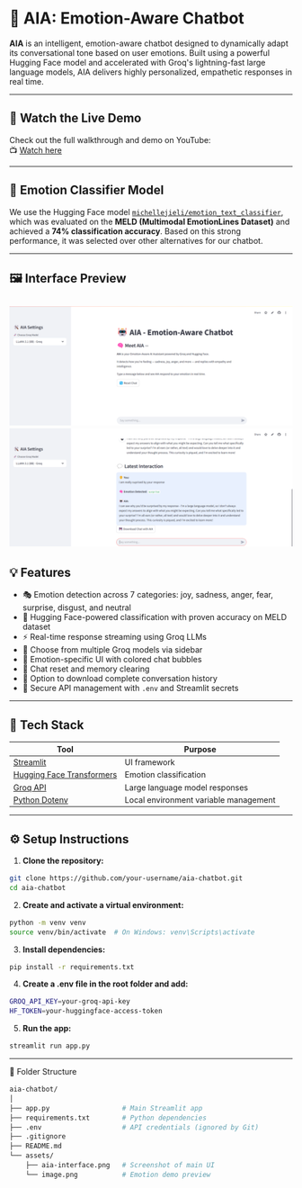 # 🤖 AIA: Emotion-Aware Chatbot

**AIA** is an intelligent, emotion-aware chatbot designed to dynamically adapt its conversational tone based on user emotions. Built using a powerful Hugging Face model and accelerated with Groq's lightning-fast large language models, AIA delivers highly personalized, empathetic responses in real time.

---
## 🎥 Watch the Live Demo

Check out the full walkthrough and demo on YouTube:  
📺 [Watch here](https://youtu.be/zLB3NETrFOA?si=V5RZtlpGB8EJmfHJ)

---

## 🧠 Emotion Classifier Model

We use the Hugging Face model [`michellejieli/emotion_text_classifier`](https://huggingface.co/michellejieli/emotion_text_classifier), which was evaluated on the **MELD (Multimodal EmotionLines Dataset)** and achieved a **74% classification accuracy**. Based on this strong performance, it was selected over other alternatives for our chatbot.

---

## 🖼️ Interface Preview

![AIA Chatbot Interface](assets/aia-interface.png)
![AIA Chatbot Interface](assets/image.png)
---

## 💡 Features

- 🎭 Emotion detection across 7 categories: joy, sadness, anger, fear, surprise, disgust, and neutral
- 🧠 Hugging Face-powered classification with proven accuracy on MELD dataset
- ⚡ Real-time response streaming using Groq LLMs
- 🧬 Choose from multiple Groq models via sidebar
- 🎨 Emotion-specific UI with colored chat bubbles
- 🔄 Chat reset and memory clearing
- 💾 Option to download complete conversation history
- 🔐 Secure API management with `.env` and Streamlit secrets

---

## 🚀 Tech Stack

| Tool | Purpose |
|------|---------|
| [Streamlit](https://streamlit.io) | UI framework |
| [Hugging Face Transformers](https://huggingface.co/transformers) | Emotion classification |
| [Groq API](https://groq.com) | Large language model responses |
| [Python Dotenv](https://pypi.org/project/python-dotenv/) | Local environment variable management |

---

## ⚙️ Setup Instructions

1. **Clone the repository:**

```bash
git clone https://github.com/your-username/aia-chatbot.git
cd aia-chatbot

```

2. **Create and activate a virtual environment:**

```bash
python -m venv venv
source venv/bin/activate  # On Windows: venv\Scripts\activate
```
3. **Install dependencies:**

```bash
pip install -r requirements.txt
```

4. **Create a .env file in the root folder and add:**

```bash
GROQ_API_KEY=your-groq-api-key
HF_TOKEN=your-huggingface-access-token
```

5. **Run the app:**

```bash
streamlit run app.py
```

---

📁 Folder Structure

```bash
aia-chatbot/
│
├── app.py                  # Main Streamlit app
├── requirements.txt        # Python dependencies
├── .env                    # API credentials (ignored by Git)
├── .gitignore
├── README.md
└── assets/
    ├── aia-interface.png   # Screenshot of main UI
    └── image.png           # Emotion demo preview

```